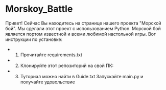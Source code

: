 # Morskoy_Battle
Привет! Сейчас Вы находитесь на странице нашего проекта "Морской бой". Мы сделали этот проект с использованием Python.
Морской бой является портом известной и всеми любимой настольной игры.
Вот инструкции по установке:
+ 1. Прочитайте requirements.txt
+ 2. Клонируйте этот репозиторий на свой ПК:
+ 3. Туториал можно найти в Guide.txt Запускайте main.py и получайте удовольствие


    
